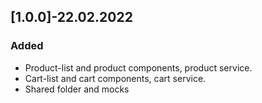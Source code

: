 ## [1.0.0]-22.02.2022
### Added
 - Product-list and product components, product service.
 - Cart-list and cart components, cart service.
 - Shared folder and mocks
